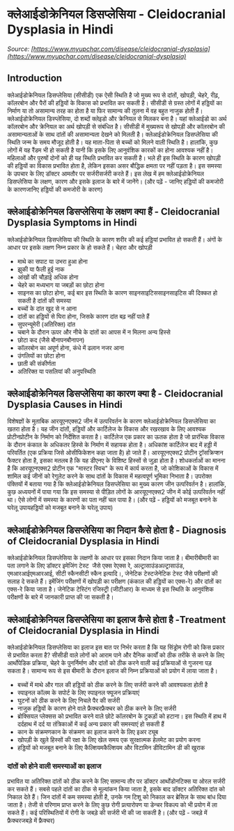 # क्लेआईडोक्रेनियल डिसप्लेसिया - Cleidocranial Dysplasia in Hindi
_Source: [https://www.myupchar.com/disease/cleidocranial-dysplasia](https://www.myupchar.com/disease/cleidocranial-dysplasia)_

## Introduction
क्लेआईडोक्रेनियल डिसप्लेसिया (सीसीडी) एक ऐसी स्थिति है जो मुख्य रूप से दांतों, खोपड़ी, चेहरे, रीढ़, कॉलरबोन और पैरों की हड्डियों के विकास को प्रभावित कर सकती है। सीसीडी से ग्रस्त लोगों में हड्डियों का निर्माण या तो असामान्य तरह का होता है या फिर सामान्य की तुलना में वह बहुत नाजुक होती हैं। क्लेआईडोक्रेनियल डिस्प्लेसिया, दो शब्दों क्लेइडो और क्रेनियल से मिलकर बना है। यहां क्लेआईडो का अर्थ कॉलरबोन और क्रेनियल का अर्थ खोपड़ी से संबंधित है। सीसीडी में मुख्यरूप से खोपड़ी और कॉलरबोन की असामान्यताओं के साथ दांतों की असामान्यता देखने को मिलती है।
क्लेआईडोक्रेनियल डिसप्लेसिया की स्थिति जन्म के समय मौजूद होती है। यह माता-पिता से बच्चों को मिलने वाली स्थिति है। हालांकि, कुछ लोगों में यह रैंडम भी हो सकती है यानी कि इसके लिए आनुवंशिक कारकों का होना आवश्यक नहीं है। महिलाओं और पुरुषों दोनों को ही यह स्थिति प्रभावित कर सकती है। भले ही इस स्थिति के कारण खोपड़ी ​की हड्डियों का विकास प्रभावित होता है, लेकिन इसका असर बौद्धिक क्षमता पर नहीं पड़ता है। इस समस्या के उपचार के लिए डॉक्टर आमतौर पर सर्जरीसर्जरी करते हैं।
इस लेख में हम क्लेआईडोक्रेनियल डिसप्लेसिया के लक्षण, कारण और इसके इलाज के बारे में जानेंगे।
(और पढ़ें - जानिए हड्डियों की कमजोरी के कारणजानिए हड्डियों की कमजोरी के कारण)

## क्लेआईडोक्रेनियल डिसप्लेसिया के लक्षण क्या हैं - Cleidocranial Dysplasia Symptoms in Hindi
क्लेआईडोक्रेनियल डिसप्लेसिया की स्थिति के कारण शरीर की कई हड्डियां प्रभावित हो सकती हैं। अंगों के आधार पर इसके लक्षण निम्न प्रकार के हो सकते हैं।
चेहरा और खोपड़ी
- माथे का सपाट या उभरा हुआ होना
- झुकी या फैली हुई नाक
- आंखों की चौड़ाई अधिक होना
- चेहरे का मध्यभाग या जबड़ों का छोटा होना
- साइनस का छोटा होना, कई बार इस स्थिति के कारण साइनसाइटिससाइनसाइटिस की दिक्कत हो सकती है
दांतों की समस्या
- बच्चों के दांत खुद से न आना
- दांतों का हड्डियों से घिरा होना, जिसके ​कारण दांत बढ़ नहीं पाते हैं
- सुपरन्यूमेरी (अतिरिक्त) दांत
- चबाने के दौरान ऊपर और नीचे के दांतों का आपस में न मिलना
अन्य हिस्से
- छोटा कद (जैसे बौनापनबौनापन)
- कॉलरबोन का अपूर्ण होना, कंधे में ढलान नजर आना
- उंगलियों का छोटा होना
- छाती की संकीर्णता
- अतिरिक्त या पसलियां की अनुपस्थिति

## क्लेआईडोक्रेनियल डिसप्लेसिया का कारण क्या है - Cleidocranial Dysplasia Causes in Hindi
विशेषज्ञों के मुताबिक आरयूएनएक्स2 जीन में उत्परिवर्तन के कारण क्लेआईडोक्रेनियल डिसप्लेसिया का खतरा होता है। यह जीन दांतों, हड्डियों और ​कार्टिलेज के विकास और रखरखाव के लिए आवश्यक प्रोटीनप्रोटीन के निर्माण को निर्देशित करता है। कार्टिलेज एक प्रकार का ऊतक होता है जो प्रारंभिक विकास के दौरान कंकाल के अधिकतर हिस्से के निर्माण में सहायक होता है। अधिकांश कार्टिलेज बाद में हड्डी में परिवर्तित (एक प्रक्रिया जिसे ओसीफिकेशन कहा जाता है) हो जाते हैं।
आरयूएनएक्स2 प्रोटीन ट्रॉसक्रिप्शन फैक्टर होता है, इसका मतलब है कि यह डीएनए के विशिष्ट हिस्सों से जुड़ा होता है। शोधकर्ताओं का मानना है कि आरयूएनएक्स2 प्रोटीन एक "मास्टर स्विच" के रूप में कार्य करता है, जो कोशिकाओं के विकास में शामिल कई जीनों को रेगुलेट करने के साथ दांतों के विकास में महत्वपूर्ण भूमिका निभाता है।
उपरोक्त पंक्तियों में बताया गया है कि क्लेआईडोक्रेनियल डिसप्लेसिया का मुख्य कारण जीन उत्परिवर्तन है। हालांकि, कुछ अध्ययनों में पाया गया कि इस समस्या से पीड़ित लोगों के आरयूएनएक्स2 जीन में कोई उत्परिवर्तन नहीं था। ऐसे लोगों में समस्या के कारणों का पता नहीं चल पाया है।
(और पढ़ें - हड्डियों को मजबूत बनाने के घरेलू उपायहड्डियों को मजबूत बनाने के घरेलू उपाय)

## क्लेआईडोक्रेनियल डिसप्लेसिया का निदान कैसे होता है - Diagnosis of Cleidocranial Dysplasia in Hindi
क्लेआईडोक्रेनियल डिसप्लेसिया के लक्षणों के आधार पर इसका निदान किया जाता है। बीमारीबीमारी का पता लगाने के लिए डॉक्टर इमेजिंग टेस्ट  जैसे एक्स रेएक्स रे, अल्ट्रासाउंडअल्ट्रासाउंड, एमआरआईएमआरआई, सीटी स्कैनसीटी स्कैन इत्यादि।, जेनेटिक टेस्टजेनेटिक टेस्ट जैसे परीक्षणों की सलाह दे सकते हैं। इमेंजिंग परीक्षणों में खोपड़ी का परीक्षण (कंकाल की हड्डियों का एक्स-रे) और दांतों का एक्स-रे किया जाता है। जेनेटिक टेस्टिंग रजिस्ट्री (जीटीआर) के माध्यम से इस स्थिति के आनुवंशिक परीक्षणों के बारे में जानकारी प्राप्त की जा सकती है।

## क्लेआईडोक्रेनियल डिसप्लेसिया का इलाज कैसे होता है -Treatment of Cleidocranial Dysplasia in Hindi
क्लेआईडोक्रेनियल डिसप्लेसिया का इलाज इस बात पर निर्भर करता है ​कि यह सिंड्रोम रोगी को किस प्रकार से प्रभावित करता है? सीसीडी वाले लोगों को आराम पाने और दैनिक कार्यों को ठीक तरीके से करने के लिए आर्थोपेडिक प्रक्रिया, चेहरे के पुनर्निर्माण और दांतों को ठीक करने वाली कई प्रक्रियाओं से गुजरना पड़ सकता है। सामान्य रूप से इस बीमारी के दौरान इलाज की निम्न प्रक्रियाओं को प्रयोग में लाया जाता है।
- बच्चों में माथे और गाल की हड्डियों को ठीक करने के लिए सर्जरी करने की आवश्यकता होती है
- स्पाइनल कॉलम के सपोर्ट के लिए स्पाइनल फ्यूजन प्रक्रियाएं
- घुटनों को ठीक करने के लिए निचले पैर की सर्जरी
- नाजुक हड्डियों के कारण होने वाले फ्रैक्चरफ्रैक्चर को ठीक करने के लिए सर्जरी
- ब्रोक्सियल प्लेक्सस को प्रभावित करने वाले छोटे कॉलरबोन के टुकड़ों को हटाना। इस स्थिति में हाथ में दर्दहाथ में दर्द या तंत्रिकाओं में कई अन्य प्रकार की समस्याएं हो सकती हैं
- कान के संक्रमणकान के संक्रमण का इलाज करने के लिए इअर ट्यूब
- खोपड़ी के खुले हिस्सों की रक्षा के लिए खेल समय एक सुरक्षात्मक हेलमेट का प्रयोग करना
- हड्डियों को मजबूत बनाने के लिए कैल्शियमकैल्शियम और विटामिन डीविटामिन डी की खुराक
### दांतों को होने वाली समस्याओं का इलाज
प्रभावित या अतिरिक्त दांतों को ठीक करने के लिए सामान्य तौर पर डॉक्टर आर्थोडोनटिक्स या ओरल सर्जरी कर सकते हैं। सबसे पहले दांतों का ठीक से मूल्यांकन किया जाता है, इसके बाद डॉक्टर अतिरिक्त दांत को निकाल देते हैं। जिन दांतों में कम समस्या होती है, उनके गम टिशू को निकाल कर ब्रेसिज़ के साथ बांध दिया जाता है। तेजी से परिणाम प्राप्त करने के लिए कुछ रोगी प्रत्यारोपण या डेन्चर विकल्प को भी प्रयोग में ला सकते हैं। कई परिस्थितियों में रोगी के जबड़े की सर्जरी भी की जा सकती है।
(और पढ़ें - जबड़े में फ्रैक्चरजबड़े में फ्रैक्चर)

